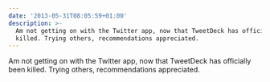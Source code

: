 ```yaml
---
date: '2013-05-31T08:05:59+01:00'
description: >-
  Am not getting on with the Twitter app, now that TweetDeck has officially been
  killed. Trying others, recommendations appreciated.
---
```

Am not getting on with the Twitter app, now that TweetDeck has officially been killed. Trying others, recommendations appreciated.
